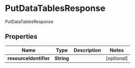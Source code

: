 

# PutDataTablesResponse

PutDataTablesResponse

## Properties

| Name | Type | Description | Notes |
|------------ | ------------- | ------------- | -------------|
|**resourceIdentifier** | **String** |  |  [optional] |



